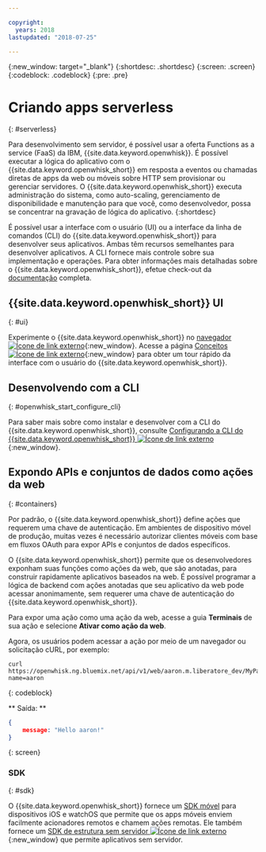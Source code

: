 ```yaml
---

copyright:
  years: 2018
lastupdated: "2018-07-25"

---
```

{:new_window: target="_blank"}
{:shortdesc: .shortdesc}
{:screen: .screen}
{:codeblock: .codeblock}
{:pre: .pre}

# Criando apps serverless
{: #serverless}

Para desenvolvimento sem servidor, é possível usar a oferta Functions as a service (FaaS) da IBM, {{site.data.keyword.openwhisk}}. É possível executar a lógica do aplicativo com o {{site.data.keyword.openwhisk_short}} em resposta a eventos ou chamadas diretas de apps da web ou móveis sobre HTTP sem provisionar ou gerenciar servidores. O {{site.data.keyword.openwhisk_short}} executa administração do sistema, como auto-scaling, gerenciamento de disponibilidade e manutenção para que você, como desenvolvedor, possa se concentrar na gravação de lógica do aplicativo.
{:shortdesc}

É possível usar a interface com o usuário (UI) ou a interface da linha de comandos (CLI) do {{site.data.keyword.openwhisk_short}} para desenvolver seus aplicativos. Ambas têm recursos semelhantes para desenvolver aplicativos. A CLI fornece mais controle sobre sua implementação e operações. Para obter informações mais detalhadas sobre o {{site.data.keyword.openwhisk_short}}, efetue check-out da [documentação](/docs/openwhisk/index.html) completa.

## {{site.data.keyword.openwhisk_short}}  UI
{: #ui}

Experimente o {{site.data.keyword.openwhisk_short}} no [navegador ![Ícone de link externo](../../icons/launch-glyph.svg "Ícone de link externo")](https://console.{DomainName}/openwhisk/actions){:new_window}. Acesse a página [Conceitos ![Ícone de link externo](../../icons/launch-glyph.svg "Ícone de link externo")](https://console.{DomainName}/openwhisk/learn){:new_window} para obter um tour rápido da interface com o usuário do {{site.data.keyword.openwhisk_short}}.

## Desenvolvendo com a CLI
{: #openwhisk_start_configure_cli}

Para saber mais sobre como instalar e desenvolver com a CLI do {{site.data.keyword.openwhisk_short}}, consulte [Configurando a CLI do {{site.data.keyword.openwhisk_short}} ![Ícone de link externo](../../icons/launch-glyph.svg "Ícone de link externo")](https://console.{DomainName}/openwhisk/cli){:new_window}.

## Expondo APIs e conjuntos de dados como ações da web
{: #containers}

Por padrão, o {{site.data.keyword.openwhisk_short}} define ações que requerem uma chave de autenticação. Em ambientes de dispositivo móvel de produção, muitas vezes é necessário autorizar clientes móveis com base em fluxos OAuth para expor APIs e conjuntos de dados específicos.

O {{site.data.keyword.openwhisk_short}} permite que os desenvolvedores exponham suas funções como ações da web, que são anotadas, para construir rapidamente aplicativos baseados na web. É possível programar a lógica de backend com ações anotadas que seu aplicativo da web pode acessar anonimamente, sem requerer uma chave de autenticação do {{site.data.keyword.openwhisk_short}}.

Para expor uma ação como uma ação da web, acesse a guia **Terminais** de sua ação e selecione **Ativar como ação da web**.

Agora, os usuários podem acessar a ação por meio de um navegador ou solicitação cURL, por exemplo:

```
curl https://openwhisk.ng.bluemix.net/api/v1/web/aaron.m.liberatore_dev/MyPackage/helloWorld.json?name=aaron
```
{: codeblock}

** Saída: **

```json
{
    message: "Hello aaron!"
}
```
{: screen}

### SDK
{: #sdk}

O {{site.data.keyword.openwhisk_short}} fornece um [SDK móvel](/docs/openwhisk/openwhisk_mobile_sdk.html#mobile-sdk) para dispositivos iOS e watchOS que permite que os apps móveis enviem facilmente acionadores remotos e chamem ações remotas. Ele também fornece um [SDK de estrutura sem servidor ![Ícone de link externo](../../icons/launch-glyph.svg "Ícone de link externo")](/docs/openwhisk/openwhisk_goserverless.html){:new_window} que permite aplicativos sem servidor.
